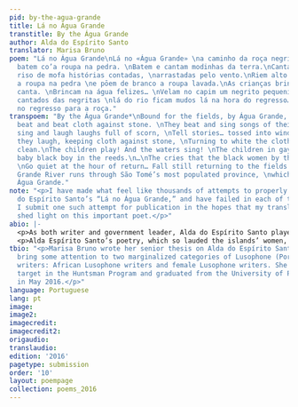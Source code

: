 ```yaml
---
pid: by-the-agua-grande
title: Lá no Água Grande
transtitle: By the Água Grande
author: Alda do Espírito Santo
translator: Marisa Bruno
poem: "Lá no Água Grande\nLá no «Água Grande» \na caminho da roça negritas batem que
  batem co’a roupa na pedra. \nBatem e cantam modinhas da terra.\nCantam e riem em
  riso de mofa histórias contadas, \narrastadas pelo vento.\nRiem alto de rijo, com
  a roupa na pedra \ne pōem de branco a roupa lavada.\nAs crianças brincam e a água
  canta. \nBrincam na água felizes… \nVelam no capim um negrito pequenino.\nE os gemidos
  cantados das negritas \nlá do rio ficam mudos lá na hora do regresso… \nJazem quedos
  no regresso para a roça."
transpoem: "By the Água Grande*\nBound for the fields, by Água Grande, \nBlack women
  beat and beat cloth against stone. \nThey beat and sing songs of their home.\nThey
  sing and laugh laughs full of scorn, \nTell stories… tossed into wind.\nStrongly
  they laugh, keeping cloth against stone, \nTurning to white the cloth that they
  clean.\nThe children play! And the waters sing! \nThe children in gay waters play…\nKeeping
  baby black boy in the reeds.\n…\nThe cries that the black women by the river sing
  \nGo quiet at the hour of return… Fall still returning to the fields.\n\n*The Água
  Grande River runs through São Tomé’s most populated province, \nwhich is also called
  Água Grande."
note: "<p>I have made what feel like thousands of attempts to properly translate Alda
  do Espírito Santo’s “Lá no Água Grande,” and have failed in each of them. But, here,
  I submit one such attempt for publication in the hopes that my translation can help
  shed light on this important poet.</p>"
abio: |-
  <p>As both writer and government leader, Alda do Espírito Santo played an essential role in São Tomé and Príncipe’s transition to independence from Portugal. She writes as a woman, to women, and for women, presenting her readers with images of strong women who have the power to liberate the islands from Portuguese colonial oppression. Despite her privileged upbringing, she dedicates her words to the working-class women of the islands who carried, both figuratively and literally, the future of the islands on their backs. The women she describes in poems like “By the Água Grande” are mothers, workers, and, most importantly, fighters.</p>
  <p>Alda Espírito Santo’s poetry, which so lauded the islands’ women, celebrated and nourished a culture that relied on the power and strength of women. It points to the many ways in which women poets in Africa have played—and still play—an important role as agents for change in the liberated Portuguese colonies. Despite her influence in São Tomé, her poetry, like that of most Lusophone African (and especially women) writers, has been relegated to the periphery of post-colonial studies.</p>
tbio: "<p>Marisa Bruno wrote her senior thesis on Alda do Espírito Santo, hoping to
  bring some attention to two marginalized categories of Lusophone (Portuguese-language)
  writers: African Lusophone writers and female Lusophone writers. She was a Portuguese
  target in the Huntsman Program and graduated from the University of Pennsylvania
  in May 2016.</p>"
language: Portuguese
lang: pt
image:
image2:
imagecredit:
imagecredit2:
origaudio:
translaudio:
edition: '2016'
pagetype: submission
order: '10'
layout: poempage
collection: poems_2016
---
```

